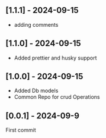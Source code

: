 ## [1.1.1] - 2024-09-15
- adding comments


## [1.1.0] - 2024-09-15
- Added prettier and husky support

## [1.0.0] - 2024-09-15
- Added Db models 
- Common Repo for crud Operations

## [0.0.1] - 2024-09-9
First commit

